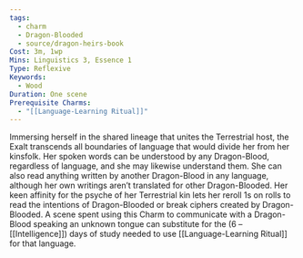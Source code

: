 ```yaml
---
tags:
  - charm
  - Dragon-Blooded
  - source/dragon-heirs-book
Cost: 3m, 1wp
Mins: Linguistics 3, Essence 1
Type: Reflexive
Keywords:
  - Wood
Duration: One scene
Prerequisite Charms:
  - "[[Language-Learning Ritual]]"
---
```

Immersing herself in the shared lineage that unites the Terrestrial host, the Exalt transcends all boundaries of language that would divide her from her kinsfolk. Her spoken words can be understood by any Dragon-Blood, regardless of language, and she may likewise understand them. She can also read anything written by another Dragon-Blood in any language, although her own writings aren’t translated for other Dragon-Blooded. Her keen affinity for the psyche of her Terrestrial kin lets her reroll 1s on rolls to read the intentions of Dragon-Blooded or break ciphers created by Dragon-Blooded.
A scene spent using this Charm to communicate with a Dragon-Blood speaking an unknown tongue can substitute for the (6 – [[Intelligence]]) days of study needed to use [[Language-Learning Ritual]] for that language.